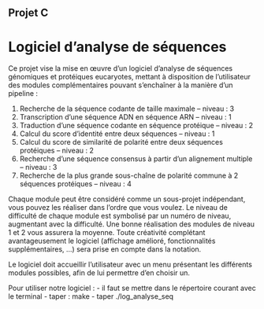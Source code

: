 ## Projet C
# Logiciel d’analyse de séquences

Ce projet vise la mise en œuvre d’un logiciel d’analyse de séquences génomiques et protéiques eucaryotes, mettant à
disposition de l’utilisateur des modules complémentaires pouvant s’enchaîner à la manière d’un pipeline :

1. Recherche de la séquence codante de taille maximale – niveau : 3
2. Transcription d’une séquence ADN en séquence ARN – niveau : 1
3. Traduction d’une séquence codante en séquence protéique – niveau : 2
4. Calcul du score d’identité entre deux séquences – niveau : 1
5. Calcul du score de similarité de polarité entre deux séquences protéiques – niveau : 2
6. Recherche d’une séquence consensus à partir d’un alignement multiple – niveau : 3
7. Recherche de la plus grande sous-chaîne de polarité commune à 2 séquences protéiques – niveau : 4

Chaque module peut être considéré comme un sous-projet indépendant, vous pouvez les réaliser dans l’ordre que
vous voulez. Le niveau de difficulté de chaque module est symbolisé par un numéro de niveau, augmentant avec la
difficulté. Une bonne réalisation des modules de niveau 1 et 2 vous assurera la moyenne. Toute créativité complétant
avantageusement le logiciel (affichage amélioré, fonctionnalités supplémentaires, ...) sera prise en compte dans la
notation.

Le logiciel doit accueillir l’utilisateur avec un menu présentant les différents modules possibles, afin de lui permettre
d’en choisir un.

Pour utiliser notre logiciel :
    - il faut se mettre dans le répertoire courant avec le terminal
    - taper : make 
    - taper ./log_analyse_seq